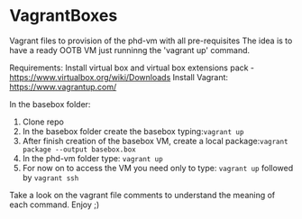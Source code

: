 # VagrantBoxes
Vagrant files to provision of the phd-vm with all pre-requisites The idea is to have a ready OOTB VM just runninng the 'vagrant up' command.

Requirements: 
Install virtual box and virtual box extensions pack - https://www.virtualbox.org/wiki/Downloads
Install Vagrant: https://www.vagrantup.com/

In the basebox folder:
<ol>
  <li>Clone repo</li>
  <li>In the basebox folder create the basebox typing:<code>vagrant up</code></li>
  <li>After finish creation of the basebox VM, create a local package:<code>vagrant package --output basebox.box</code></li>
  <li>In the phd-vm folder type: <code>vagrant up</code></li>
  <li>For now on to access the VM you need only to type: <code>vagrant up</code> followed by <code>vagrant ssh</code></li>
</ol>
Take a look on the vagrant file comments to understand the meaning of each command. Enjoy ;)
